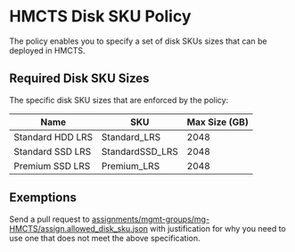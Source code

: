 # HMCTS Disk SKU Policy

The policy enables you to specify a set of disk SKUs sizes that can be deployed in HMCTS.

## Required Disk SKU Sizes

The specific disk SKU sizes that are enforced by the policy:


| Name             | SKU             | Max Size (GB) |
| --------------   | --------------  | ------------- |
| Standard HDD LRS | Standard_LRS    | 2048          |
| Standard SSD LRS | StandardSSD_LRS | 2048          |
| Premium SSD LRS  | Premium_LRS     | 2048          |

## Exemptions 

Send a pull request to [assignments/mgmt-groups/mg-HMCTS/assign.allowed_disk_sku.json](https://github.com/hmcts/cpp-azure-policy/blob/HEAD/assignments/mgmt-groups/mg-HMCTS/assign.allowed_disk_sku.json) with justification for why you need to use one that does not meet the above specification.
